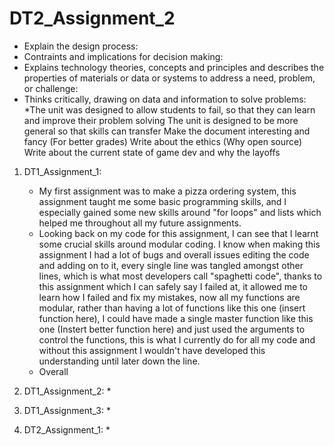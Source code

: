 # DT2_Assignment_2
   * Explain the design process:
   * Contraints and implications for decision making:
   * Explains technology theories, concepts and principles and describes the properties of materials or data or systems to address a need, problem, or challenge:
   * Thinks critically, drawing on data and information to solve problems:
*The unit was designed to allow students to fail, so that they can learn and improve their problem solving
The unit is designed to be more general so that skills can transfer
Make the document interesting and fancy (For better grades)
Write about the ethics (Why open source)
Write about the current state of game dev and why the layoffs
1. DT1_Assignment_1:
   * My first assignment was to make a pizza ordering system, this assignment taught me some basic programming skills, and I especially gained some new skills around "for loops" and lists which helped me throughout all my future assignments.
   * Looking back on my code for this assignment, I can see that I learnt some crucial skills around modular coding. I know when making this assignment I had a lot of bugs and overall issues editing the code and adding on to it, every single line was tangled amongst other lines, which is what most developers call "spaghetti code", thanks to this assignment which I can safely say I failed at, it allowed me to learn how I failed and fix my mistakes, now all my functions are modular, rather than having a lot of functions like this one (insert function here), I could have made a single master function like this one (Instert better function here) and just used the arguments to control the functions, this is what I currently do for all my code and without this assignment I wouldn't have developed this understanding until later down the line.
   * Overall 
   
3. DT1_Assignment_2:
   * 
   
5. DT1_Assignment_3:
   * 
   
7. DT2_Assignment_1:
   * 
